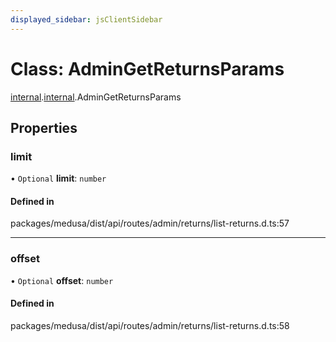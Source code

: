 ```yaml
---
displayed_sidebar: jsClientSidebar
---
```


# Class: AdminGetReturnsParams

[internal](../modules/internal-8.md).[internal](../modules/internal-8.internal.md).AdminGetReturnsParams

## Properties

### limit

• `Optional` **limit**: `number`

#### Defined in

packages/medusa/dist/api/routes/admin/returns/list-returns.d.ts:57

___

### offset

• `Optional` **offset**: `number`

#### Defined in

packages/medusa/dist/api/routes/admin/returns/list-returns.d.ts:58
